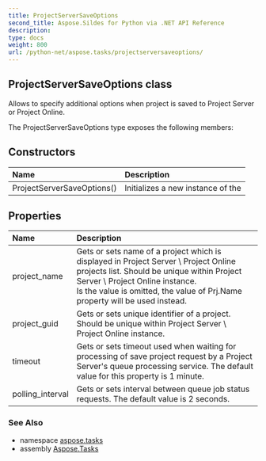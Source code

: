 ```yaml
---
title: ProjectServerSaveOptions
second_title: Aspose.Sildes for Python via .NET API Reference
description: 
type: docs
weight: 800
url: /python-net/aspose.tasks/projectserversaveoptions/
---
```


## ProjectServerSaveOptions class

Allows to specify additional options when project is saved to Project Server or Project Online.

The ProjectServerSaveOptions type exposes the following members:
## Constructors
| Name | Description |
| :- | :- |
|ProjectServerSaveOptions()|Initializes a new instance of the|
## Properties
| Name | Description |
| :- | :- |
|project_name|Gets or sets name of a project which is displayed in Project Server \ Project Online projects list. Should be unique within Project Server \ Project Online instance.<br/>            Is the value is omitted, the value of Prj.Name property will be used instead.|
|project_guid|Gets or sets unique identifier of a project. Should be unique within Project Server \ Project Online instance.|
|timeout|Gets or sets timeout used when waiting for processing of save project request by a Project Server's queue processing service. The default value for this property is 1 minute.|
|polling_interval|Gets or sets interval between queue job status requests. The default value is 2 seconds.|

### See Also

* namespace [aspose.tasks](/python-net/aspose.tasks/)
* assembly [Aspose.Tasks](/tasks/python-net/)

